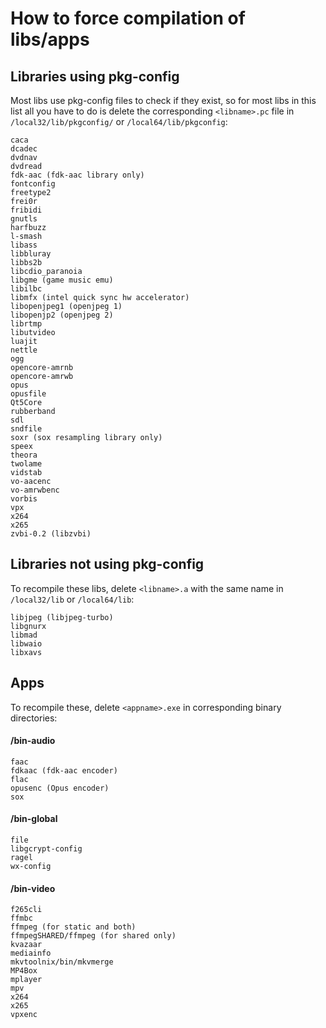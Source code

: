 How to force compilation of libs/apps
====

## Libraries using pkg-config
Most libs use pkg-config files to check if they exist, so for most libs in this list all you have to do is delete the corresponding `<libname>.pc` file in `/local32/lib/pkgconfig/` or `/local64/lib/pkgconfig`:
```
caca
dcadec
dvdnav
dvdread
fdk-aac (fdk-aac library only)
fontconfig
freetype2
frei0r
fribidi
gnutls
harfbuzz
l-smash
libass
libbluray
libbs2b
libcdio_paranoia
libgme (game music emu)
libilbc
libmfx (intel quick sync hw accelerator)
libopenjpeg1 (openjpeg 1)
libopenjp2 (openjpeg 2)
librtmp
libutvideo
luajit
nettle
ogg
opencore-amrnb
opencore-amrwb
opus
opusfile
Qt5Core
rubberband
sdl
sndfile
soxr (sox resampling library only)
speex
theora
twolame
vidstab
vo-aacenc
vo-amrwbenc
vorbis
vpx
x264
x265
zvbi-0.2 (libzvbi)
```
## Libraries not using pkg-config
To recompile these libs, delete `<libname>.a` with the same name in `/local32/lib` or `/local64/lib`:
```
libjpeg (libjpeg-turbo)
libgnurx
libmad
libwaio
libxavs
```

## Apps
To recompile these, delete `<appname>.exe` in corresponding binary directories:

#### /bin-audio
```
faac
fdkaac (fdk-aac encoder)
flac
opusenc (Opus encoder)
sox
```

#### /bin-global
```
file
libgcrypt-config
ragel
wx-config
```

#### /bin-video
```
f265cli
ffmbc
ffmpeg (for static and both)
ffmpegSHARED/ffmpeg (for shared only)
kvazaar
mediainfo
mkvtoolnix/bin/mkvmerge
MP4Box
mplayer
mpv
x264
x265
vpxenc
```

